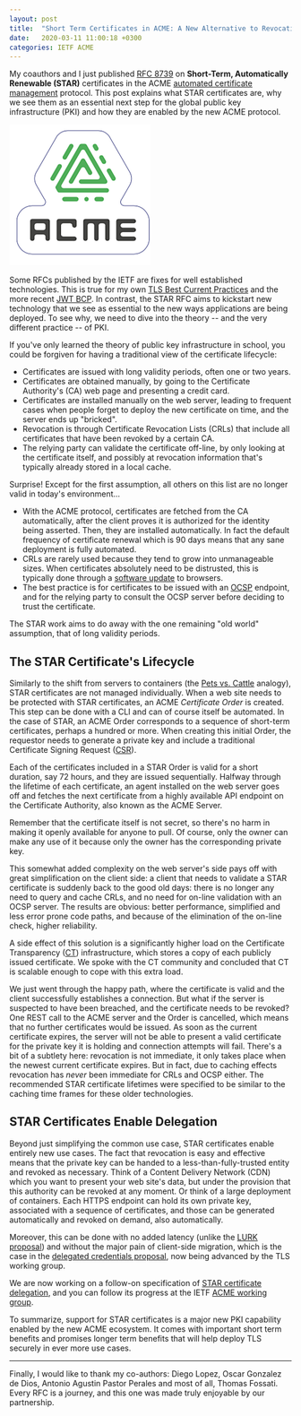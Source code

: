 ```yaml
---
layout: post
title:  "Short Term Certificates in ACME: A New Alternative to Revocation"
date:   2020-03-11 11:00:18 +0300
categories: IETF ACME
---
```

My coauthors and I just published [RFC 8739](https://www.rfc-editor.org/rfc/rfc8739.html) on **Short-Term, Automatically Renewable (STAR)** certificates in the ACME [automated certificate management](https://en.wikipedia.org/wiki/Automated_Certificate_Management_Environment) protocol. This post explains what STAR certificates are, why we see them as an essential next step for the global public key infrastructure (PKI) and how they are enabled by the new ACME protocol.

![ACME–protocol-icon.png](/assets/acme-protocol.png)

Some RFCs published by the IETF are fixes for well established technologies. This is true for my own [TLS Best Current Practices](https://tools.ietf.org/html/rfc7525) and the more recent [JWT BCP](https://www.rfc-editor.org/rfc/rfc8725.html). In contrast, the STAR RFC aims to kickstart new technology that we see as essential to the new ways applications are being deployed. To see why, we need to dive into the theory -- and the very different practice -- of PKI.

If you've only learned the theory of public key infrastructure in school, you could be forgiven for having a traditional view of the certificate lifecycle:

* Certificates are issued with long validity periods, often one or two years.
* Certificates are obtained manually, by going to the Certificate Authority's (CA) web page and presenting a credit card.
* Certificates are installed manually on the web server, leading to frequent cases when people forget to deploy the new certificate on time, and the server ends up "bricked".
* Revocation is through Certificate Revocation Lists (CRLs) that include all certificates that have been revoked by a certain CA.
* The relying party can validate the certificate off-line, by only looking at the certificate itself, and possibly at revocation information that's typically already stored in a local cache.

Surprise! Except for the first assumption, all others on this list are no longer valid in today's environment...

* With the ACME protocol, certificates are fetched from the CA automatically, after the client proves it is authorized for the identity being asserted. Then, they are installed automatically. In fact the default frequency of certificate renewal which is 90 days means that any sane deployment is fully automated.
* CRLs are rarely used because they tend to grow into unmanageable sizes. When certificates absolutely need to be distrusted, this is typically done through a [software update](https://www.futurehosting.com/blog/why-dont-browsers-use-certificate-revocation-checking/) to browsers.
* The best practice is for certificates to be issued with an [OCSP](https://en.wikipedia.org/wiki/Online_Certificate_Status_Protocol) endpoint, and for the relying party to consult the OCSP server before deciding to trust the certificate.

The STAR work aims to do away with the one remaining "old world" assumption, that of long validity periods. 

## The STAR Certificate's Lifecycle

Similarly to the shift from servers to containers (the [Pets vs. Cattle](http://cloudscaling.com/blog/cloud-computing/the-history-of-pets-vs-cattle/) analogy), STAR certificates are not managed individually. When a web site needs to be protected with STAR certificates, an ACME *Certificate Order* is created. This step can be done with a CLI and can of course itself be automated. In the case of STAR, an ACME Order corresponds to a sequence of short-term certificates, perhaps a hundred or more. When creating this initial Order, the requestor needs to generate a private key and include a traditional Certificate Signing Request ([CSR](https://en.wikipedia.org/wiki/Certificate_signing_request)).

Each of the certificates included in a STAR Order is valid for a short duration, say 72 hours, and they are issued sequentially. Halfway through the lifetime of each certificate, an agent installed on the web server goes off and fetches the next certificate from a highly available API endpoint on the Certificate Authority, also known as the ACME Server.

Remember that the certificate itself is not secret, so there's no harm in making it openly available for anyone to pull. Of course, only the owner can make any use of it because only the owner has the corresponding private key.

This somewhat added complexity on the web server's side pays off with great simplification on the client side: a client that needs to validate a STAR certificate is suddenly back to the good old days: there is no longer any need to query and cache CRLs, and no need for on-line validation with an OCSP server. The results are obvious: better performance, simplified and less error prone code paths, and because of the elimination of the on-line check, higher reliability.

A side effect of this solution is a significantly higher load on the Certificate Transparency ([CT](https://en.wikipedia.org/wiki/Certificate_Transparency)) infrastructure, which stores a copy of each publicly issued certificate. We spoke with the CT community and concluded that CT is scalable enough to cope with this extra load.

We just went through the happy path, where the certificate is valid and the client successfully establishes a connection. But what if the server is suspected to have been breached, and the certificate needs to be revoked? One REST call to the ACME server and the Order is cancelled, which means that no further certificates would be issued. As soon as the current certificate expires, the server will not be able to present a valid certificate for the private key it is holding and connection attempts will fail. There's a bit of a subtlety here: revocation is not immediate, it only takes place when the newest current certificate expires. But in fact, due to caching effects revocation has *never* been immediate for CRLs and OCSP either. The recommended STAR certificate lifetimes were specified to be similar to the caching time frames for these older technologies.

## STAR Certificates Enable Delegation

Beyond just simplifying the common use case, STAR certificates enable entirely new use cases. The fact that revocation is easy and effective means that the private key can be handed to a less-than-fully-trusted entity and revoked as necessary. Think of a Content Delivery Network (CDN) which you want to present your web site's data, but under the provision that this authority can be revoked at any moment. Or think of a large deployment of containers. Each HTTPS endpoint can hold its own private key, associated with a sequence of certificates, and those can be generated automatically and revoked on demand, also automatically.

Moreover, this can be done with no added latency (unlike the [LURK proposal](https://github.com/mglt/pylurk)) and without the major pain of client-side migration, which is the case in the [delegated credentials proposal](https://datatracker.ietf.org/doc/draft-ietf-tls-subcerts/), now being advanced by the TLS working group.

We are now working on a follow-on specification of [STAR certificate delegation](https://datatracker.ietf.org/doc/draft-ietf-acme-star-delegation/), and you can follow its progress at the IETF [ACME working group](https://datatracker.ietf.org/wg/acme/about/).

To summarize, support for STAR certificates is a major new PKI capability enabled by the new ACME ecosystem. It comes with important short term benefits and promises longer term benefits that will help deploy TLS securely in ever more use cases. 

---

Finally, I would like to thank my co-authors: Diego Lopez, Oscar Gonzalez de Dios, Antonio Agustin Pastor Perales and most of all, Thomas Fossati. Every RFC is a journey, and this one was made truly enjoyable by our partnership.
